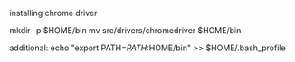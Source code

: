 installing chrome driver

mkdir -p $HOME/bin
mv src/drivers/chromedriver $HOME/bin

additional:
echo "export PATH=$PATH:$HOME/bin" >> $HOME/.bash_profile